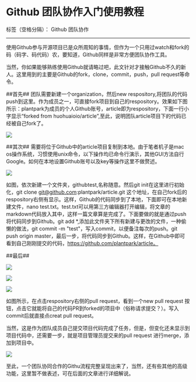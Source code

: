 # Github 团队协作入门使用教程

标签（空格分隔）： Github 团队协作

---
使用Github参与开源项目已是众所周知的事情，但作为一个只用过watch和fork的码（码字、码代码）农，要知道，Github同样是非常方便团队协作工具。

当然，你如果能够熟练使用Github就请略过吧，此文针对才接触Github不久的新人。这里用到的主要是Github的fork，clone，commit，push，pull request等命令。

##首先##
团队需要新建一个organization，然后new respository,将团队的代码push到这里。作为成员之一，可直接fork项目到自己的respository。效果如下图所示：plantpark为成员的个人Github账号，article即为respository，下面一行小字显示“forked from huohuaioio/article”,至此，说明团队article项目下的代码已经被自己fork了。

![](http://huohua.qiniudn.com/github2.pic.jpg)


##其次##
需要将位于Github中的article项目复制到本地。由于笔者机子是mac os操作系统，习惯使用unix命令，以下操作均已命令行演示，其他GUI方法自行Google。如何在本地设置Github账号以及key等操作这里不做赘述。

![](http://huohua.qiniudn.com/github7.pic.jpg)

如图，依次新建一个文件夹，githubtest,名称随意。然后git init在这里进行初始化，git clone git@github.com:plantpark/article.git 这个地址，在自己fork后的respository右侧有显示。这样，Github的代码同步到了本地，下面即可在本地新建文件，nano test.txt。test.txt可以用第三方编辑器打开编辑，将文章的markdown代码放入其中，这样一篇文章算是完成了。下面要做的就是通过push将代码同步到Github。git add *,添加此文件夹下所有新建与更改的文件，一种偷懒的做法，git commit -m "test"，写入commit，以便备注每次的push。git push origin master，最后一步，将代码同步到Github。这样，在Github中即可看到自己刚刚提交的代码，https://github.com/plantpark/article。

##最后##

![](http://huohua.qiniudn.com/github3.pic.jpg)

![](http://huohua.qiniudn.com/github4.pic.jpg)

![](http://huohua.qiniudn.com/github5.pic.jpg)

如图所示，在点击respository右侧的pull request，看到一个new pull request 按钮，点击它就能将自己的代码PR到forked的项目中（俗称请求提交？）。写入commit后就直接点creat pull request。

当然，这是作为团队成员自己提交项目代码完成了任务，但是，但变化还未显示到项目代码中，还需要一步，就是项目管理员提交来的pull request 进行merge，添加到项目中。

![](http://huohua.qiniudn.com/github6.pic.jpg)

至此，一个团队协同合作的Githu流程完整呈现出来了，当然，还有些其他的高级功能，这里暂不做表述，可在后面的文章进行详细解说。
